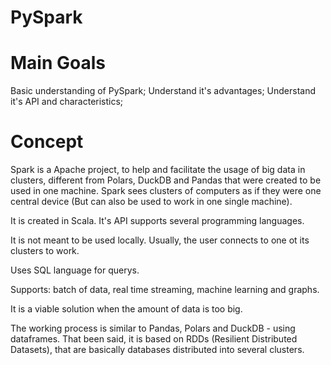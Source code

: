 # PySpark

# Main Goals
Basic understanding of PySpark;
Understand it's advantages;
Understand it's API and characteristics;

# Concept
Spark is a Apache project, to help and facilitate the usage of big data in clusters, different from Polars, DuckDB and Pandas that were created to be used in one machine. Spark sees clusters of computers as if they were one central device (But can also be used to work in one single machine).

It is created in Scala. It's API supports several programming languages.

It is not meant to be used locally. Usually, the user connects to one ot its clusters to work.

Uses SQL language for querys.

Supports: batch of data, real time streaming, machine learning and graphs.

It is a viable solution when the amount of data is too big.

The working process is similar to Pandas, Polars and DuckDB - using dataframes. That been said, it is based on RDDs (Resilient Distributed Datasets), that are basically databases distributed into several clusters.